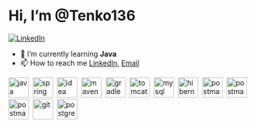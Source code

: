 
# Hi, I’m @Tenko136

<a href="https://www.linkedin.com/in/%D0%B0%D0%BD%D0%B0%D1%81%D1%82%D0%B0%D1%81%D0%B8%D1%8F-%D0%B4%D0%B0%D1%80%D0%BE%D0%B2%D1%81%D0%BA%D0%B8%D1%85-798504322"/>
<img src="https://img.shields.io/badge/LinkedIn-blue?style=for-the-badge&logo=linkedin&logoColor=white" alt="LinkedIn"/>
</a>

- 🌱 I’m currently learning **Java**
- 📫 How to reach me [LinkedIn](https://www.linkedin.com/in/%D0%B0%D0%BD%D0%B0%D1%81%D1%82%D0%B0%D1%81%D0%B8%D1%8F-%D0%B4%D0%B0%D1%80%D0%BE%D0%B2%D1%81%D0%BA%D0%B8%D1%85-798504322), [Email](mailto:tenko_92@mail.ru)


<img src="https://cdn.jsdelivr.net/gh/devicons/devicon@latest/icons/java/java-original-wordmark.svg" 
        title="java" width="40" height="40"  />&nbsp;
<img src="https://cdn.jsdelivr.net/gh/devicons/devicon@latest/icons/spring/spring-original-wordmark.svg" 
        title="spring" width="40" height="40"  />&nbsp;
<img src="https://cdn.jsdelivr.net/gh/devicons/devicon@latest/icons/intellij/intellij-original.svg" 
        title="idea" width="40" height="40"  />&nbsp;
<img src="https://cdn.jsdelivr.net/gh/devicons/devicon@latest/icons/maven/maven-original.svg" 
        title="maven" width="40" height="40"  />&nbsp;
<img src="https://cdn.jsdelivr.net/gh/devicons/devicon@latest/icons/gradle/gradle-original.svg" 
        title="gradle" width="40" height="40"  />&nbsp;
<img src="https://cdn.jsdelivr.net/gh/devicons/devicon@latest/icons/tomcat/tomcat-original.svg" 
        title="tomcat" width="40" height="40"  />&nbsp;
<img src="https://cdn.jsdelivr.net/gh/devicons/devicon@latest/icons/mysql/mysql-plain-wordmark.svg" 
        title="mysql" width="40" height="40"  />&nbsp;
<img src="https://cdn.jsdelivr.net/gh/devicons/devicon@latest/icons/hibernate/hibernate-original.svg" 
        title="hibernate" width="40" height="40"  />&nbsp;
<img src="https://cdn.jsdelivr.net/gh/devicons/devicon@latest/icons/postman/postman-original.svg" 
        title="postman" width="40" height="40"  />&nbsp;
<img src="https://cdn.jsdelivr.net/gh/devicons/devicon@latest/icons/docker/docker-original.svg" 
        title="postman" width="40" height="40"  />&nbsp;
<img src="https://cdn.jsdelivr.net/gh/devicons/devicon@latest/icons/liquibase/liquibase-original.svg" 
        title="postman" width="40" height="40"  />&nbsp;
<img src="https://cdn.jsdelivr.net/gh/devicons/devicon@latest/icons/git/git-original.svg" 
        title="git" width="40" height="40"  />&nbsp;
<img src="https://cdn.jsdelivr.net/gh/devicons/devicon@latest/icons/postgresql/postgresql-original.svg"  
        title="postgresql" width="40" height="40"  />&nbsp;
